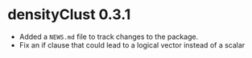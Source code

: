 # densityClust 0.3.1

* Added a `NEWS.md` file to track changes to the package.
* Fix an if clause that could lead to a logical vector instead of a scalar
